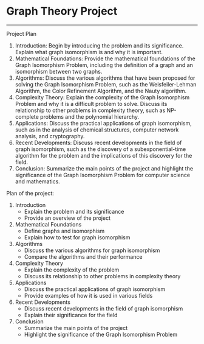 # Graph Theory Project
***
Project Plan
1. Introduction: Begin by introducing the problem and its significance. Explain what graph isomorphism is and why it is important.
2. Mathematical Foundations: Provide the mathematical foundations of the Graph Isomorphism Problem, including the definition of a graph and an isomorphism between two graphs.
3. Algorithms: Discuss the various algorithms that have been proposed for solving the Graph Isomorphism Problem, such as the Weisfeiler-Lehman Algorithm, the Color Refinement Algorithm, and the Nauty algorithm.
4. Complexity Theory: Explain the complexity of the Graph Isomorphism Problem and why it is a difficult problem to solve. Discuss its relationship to other problems in complexity theory, such as NP-complete problems and the polynomial hierarchy.
5. Applications: Discuss the practical applications of graph isomorphism, such as in the analysis of chemical structures, computer network analysis, and cryptography.
6. Recent Developments: Discuss recent developments in the field of graph isomorphism, such as the discovery of a subexponential-time algorithm for the problem and the implications of this discovery for the field.
7. Conclusion: Summarize the main points of the project and highlight the significance of the Graph Isomorphism Problem for computer science and mathematics.

Plan of the project:

1. Introduction
    - Explain the problem and its significance
    - Provide an overview of the project
2. Mathematical Foundations
    - Define graphs and isomorphism
    - Explain how to test for graph isomorphism
3. Algorithms
    - Discuss the various algorithms for graph isomorphism
    - Compare the algorithms and their performance
4. Complexity Theory
    - Explain the complexity of the problem
    - Discuss its relationship to other problems in complexity theory
5. Applications
    - Discuss the practical applications of graph isomorphism
    - Provide examples of how it is used in various fields
6. Recent Developments
    - Discuss recent developments in the field of graph isomorphism
    - Explain their significance for the field
7. Conclusion
    - Summarize the main points of the project
    - Highlight the significance of the Graph Isomorphism Problem